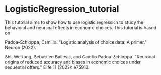 # LogisticRegression_tutorial
This tutorial aims to show how to use logistic regression to study the behavioral and neuronal effects in economic choices.
This tutorial is based on 

Padoa-Schioppa, Camillo. "Logistic analysis of choice data: A primer." Neuron (2022).

Shi, Weikang, Sebastien Ballesta, and Camillo Padoa-Schioppa. "Neuronal origins of reduced accuracy and biases in economic choices under sequential offers." Elife 11 (2022): e75910.

